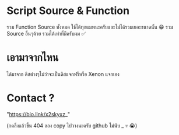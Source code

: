 # Script Source & Function
รวม Function Source ทั้งหมด
ใช้ได้ทุกแมพนะครับและไม่ได้รวมเยอะขนาดนั้น 😁
รวม Source อื่นๆด้วย รวมได้เท่าที่มีครับผม ✅

# เอามาจากไหน
ได้มาจาก ดิสต่างๆไม่ว่าจะเป็นดิสแจกฟรีหรือ Xenon แจกเอง

# Contact ?
"https://bio.link/x2skyxz_"

(กดลิ้งแล้วขึ้น 404 ลอง copy ไปวางนะครับ github ไม่นับ _ 💀 😭)
